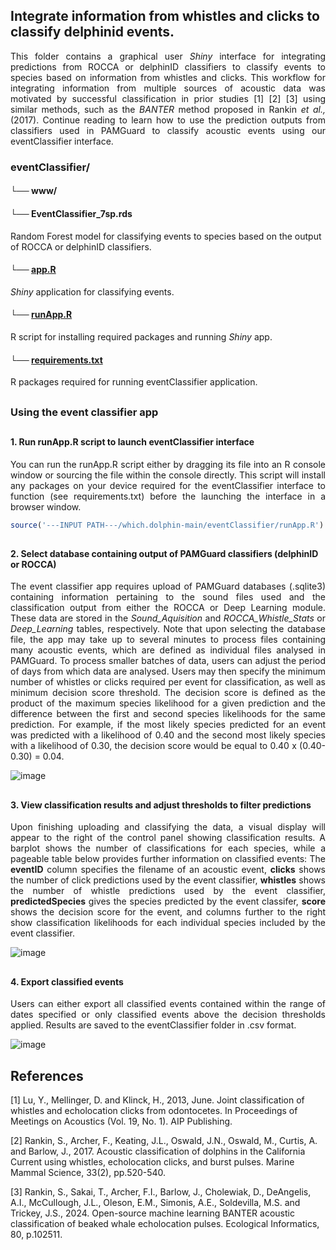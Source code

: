 ## Integrate information from whistles and clicks to classify delphinid events.
<p align="justify">
This folder contains a graphical user <em>Shiny</em> interface for integrating predictions from ROCCA or delphinID classifiers to classify events to species based on information from  whistles and clicks. This workflow for integrating information from multiple sources of acoustic data was motivated by successful classification in prior studies [1] [2] [3] using similar methods, such as the <em>BANTER</em> method proposed in Rankin <em>et al.,</em> (2017). Continue reading to learn how to use the prediction outputs from classifiers used in PAMGuard to classify acoustic events using our eventClassifier interface.
</p>

### eventClassifier/

#### └── www/

#### └── EventClassifier_7sp.rds
Random Forest model for classifying events to species based on the output of ROCCA or delphinID classifiers.

#### └── [app.R](https://github.com/tristankleyn/which.dolphin/blob/main/eventClassifier/app.R)
_Shiny_ application for classifying events. 

#### └── [runApp.R](https://github.com/tristankleyn/which.dolphin/blob/main/eventClassifier/runApp.R)
R script for installing required packages and running _Shiny_ app.

#### └── [requirements.txt](https://github.com/tristankleyn/which.dolphin/blob/main/eventClassifier/requirements.txt)
R packages required for running eventClassifier application.

##
### Using the event classifier app
##
#### 1. Run runApp.R script to launch eventClassifier interface
<p align="justify">
You can run the runApp.R script either by dragging its file into an R console window or sourcing the file within the console directly. This script will install any packages on your device required for the eventClassifier interface to function (see requirements.txt) before the launching the interface in a browser window.
</p>

```R
source('---INPUT PATH---/which.dolphin-main/eventClassifier/runApp.R')
```
##
#### 2. Select database containing output of PAMGuard classifiers (delphinID or ROCCA)
<p align="justify">
The event classifier app requires upload of PAMGuard databases (.sqlite3) containing information pertaining to the sound files used and the classification output from either the ROCCA or Deep Learning module. These data are stored in the <em>Sound_Aquisition</em> and <em>ROCCA_Whistle_Stats</em> or <em>Deep_Learning</em> tables, respectively. Note that upon selecting the database file, the app may take up to several minutes to process files containing many acoustic events, which are defined as individual files analysed in PAMGuard. To process smaller batches of data, users can adjust the period of days from which data are analysed. Users may then specify the minimum number of whistles or clicks required per event for classification, as well as minimum decision score threshold. The decision score is defined as the product of the maximum species likelihood for a given prediction and the difference between the first and second species likelihoods for the same prediction. For example, if the most likely species predicted for an event was predicted with a likelihood of 0.40 and the second most likely species with a likelihood of 0.30, the decision score would be equal to 0.40 x (0.40-0.30) = 0.04. 
</p>

![image](https://github.com/user-attachments/assets/d4584e59-3dde-4022-8159-5486d322a0d4)


##
#### 3. View classification results and adjust thresholds to filter predictions
<p align="justify">
Upon finishing uploading and classifying the data, a visual display will appear to the right of the control panel showing classification results. A barplot shows the number of classifications for each species, while a pageable table below provides further information on classified events: The <strong>eventID</strong> column specifies the filename of an acoustic event, <strong>clicks</strong> shows the number of click predictions used by the event classifier, <strong>whistles</strong> shows the number of whistle predictions used by the event classifier, <strong>predictedSpecies</strong> gives the species predicted by the event classifer, <strong>score</strong> shows the decision score for the event, and columns further to the right show classification likelihoods for each individual species included by the event classifier.
</p>

![image](https://github.com/user-attachments/assets/aa368f76-fb9d-4f2b-9640-8b1f42eb5dea)



##
#### 4. Export classified events
<p align="justify">
Users can either export all classified events contained within the range of dates specified or only classified events above the decision thresholds applied. Results are saved to the eventClassifier folder in .csv format.
</p>

![image](https://github.com/user-attachments/assets/53a70ce9-475a-42a9-9975-cd09352dda7e)


## References

[1] Lu, Y., Mellinger, D. and Klinck, H., 2013, June. Joint classification of whistles and echolocation clicks from odontocetes. In Proceedings of Meetings on Acoustics (Vol. 19, No. 1). AIP Publishing.

[2] Rankin, S., Archer, F., Keating, J.L., Oswald, J.N., Oswald, M., Curtis, A. and Barlow, J., 2017. Acoustic classification of dolphins in the California Current using whistles, echolocation clicks, and burst pulses. Marine Mammal Science, 33(2), pp.520-540.

[3] Rankin, S., Sakai, T., Archer, F.I., Barlow, J., Cholewiak, D., DeAngelis, A.I., McCullough, J.L., Oleson, E.M., Simonis, A.E., Soldevilla, M.S. and Trickey, J.S., 2024. Open-source machine learning BANTER acoustic classification of beaked whale echolocation pulses. Ecological Informatics, 80, p.102511.


